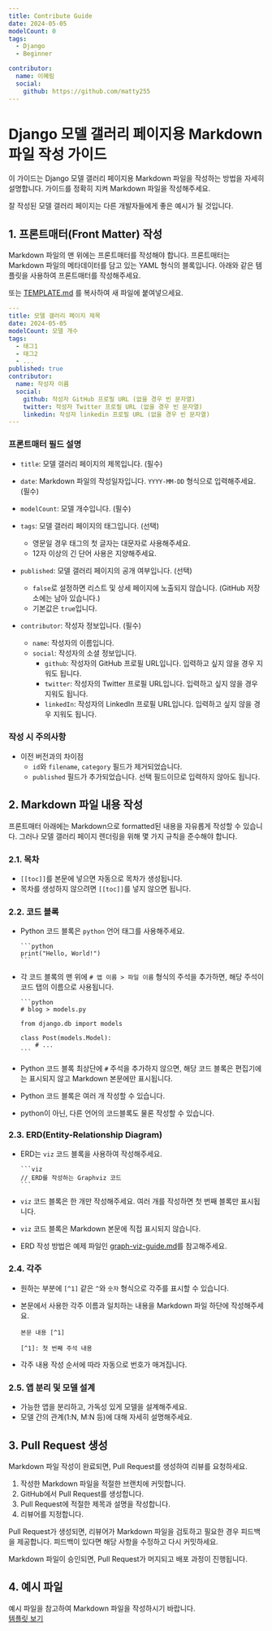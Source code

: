 ```yaml
---
title: Contribute Guide
date: 2024-05-05
modelCount: 0
tags:
  - Django
  - Beginner

contributor:
  name: 이혜림
  social:
    github: https://github.com/matty255
---
```


# Django 모델 갤러리 페이지용 Markdown 파일 작성 가이드

이 가이드는 Django 모델 갤러리 페이지용 Markdown 파일을 작성하는 방법을 자세히 설명합니다. 가이드를 정확히 지켜 Markdown 파일을 작성해주세요.

잘 작성된 모델 갤러리 페이지는 다른 개발자들에게 좋은 예시가 될 것입니다.

## 1. 프론트매터(Front Matter) 작성

Markdown 파일의 맨 위에는 프론트매터를 작성해야 합니다. 프론트매터는 Markdown 파일의 메타데이터를 담고 있는 YAML 형식의 블록입니다. 아래와 같은 템플릿을 사용하여 프론트매터를 작성해주세요.

또는 [TEMPLATE.md](https://github.com/DjangoModelGallery/djangomodelgallery/blob/main/contribute/TEMPLATE.md) 를 복사하여 새 파일에 붙여넣으세요.

```yaml
---
title: 모델 갤러리 페이지 제목
date: 2024-05-05
modelCount: 모델 개수
tags:
  - 태그1
  - 태그2
  - ...
published: true
contributor:
  name: 작성자 이름
  social:
    github: 작성자 GitHub 프로필 URL (없을 경우 빈 문자열)
    twitter: 작성자 Twitter 프로필 URL (없을 경우 빈 문자열)
    linkedin: 작성자 linkedin 프로필 URL (없을 경우 빈 문자열)
---
```

### 프론트매터 필드 설명

- `title`: 모델 갤러리 페이지의 제목입니다. (필수)
- `date`: Markdown 파일의 작성일자입니다. `YYYY-MM-DD` 형식으로 입력해주세요. (필수)

- `modelCount`: 모델 개수입니다. (필수)
- `tags`: 모델 갤러리 페이지의 태그입니다. (선택)
  - 영문일 경우 태그의 첫 글자는 대문자로 사용해주세요.
  - 12자 이상의 긴 단어 사용은 지양해주세요.
- `published`: 모델 갤러리 페이지의 공개 여부입니다. (선택)
  - `false`로 설정하면 리스트 및 상세 페이지에 노출되지 않습니다. (GitHub 저장소에는 남아 있습니다.)
  - 기본값은 `true`입니다.
- `contributor`: 작성자 정보입니다. (필수)
  - `name`: 작성자의 이름입니다.
  - `social`: 작성자의 소셜 정보입니다.
    - `github`: 작성자의 GitHub 프로필 URL입니다. 입력하고 싶지 않을 경우 지워도 됩니다.
    - `twitter`: 작성자의 Twitter 프로필 URL입니다. 입력하고 싶지 않을 경우 지워도 됩니다.
    - `linkedIn`: 작성자의 LinkedIn 프로필 URL입니다. 입력하고 싶지 않을 경우 지워도 됩니다.

### 작성 시 주의사항

- 이전 버전과의 차이점
  - `id`와 `filename`, `category` 필드가 제거되었습니다.
  - `published` 필드가 추가되었습니다. 선택 필드이므로 입력하지 않아도 됩니다.

## 2. Markdown 파일 내용 작성

프론트매터 아래에는 Markdown으로 formatted된 내용을 자유롭게 작성할 수 있습니다. 그러나 모델 갤러리 페이지 렌더링을 위해 몇 가지 규칙을 준수해야 합니다.

### 2.1. 목차

- `[[toc]]`를 본문에 넣으면 자동으로 목차가 생성됩니다.
- 목차를 생성하지 않으려면 `[[toc]]`를 넣지 않으면 됩니다.

### 2.2. 코드 블록

- Python 코드 블록은 `python` 언어 태그를 사용해주세요.

  ````
  ```python
  print("Hello, World!")
  ```
  ````

- 각 코드 블록의 맨 위에 `# 앱 이름 > 파일 이름` 형식의 주석을 추가하면, 해당 주석이 코드 탭의 이름으로 사용됩니다.

  ````
  ```python
  # blog > models.py

  from django.db import models

  class Post(models.Model):
      # ...
  ```
  ````

- Python 코드 블록 최상단에 `#` 주석을 추가하지 않으면, 해당 코드 블록은 편집기에는 표시되지 않고 Markdown 본문에만 표시됩니다.
- Python 코드 블록은 여러 개 작성할 수 있습니다.
- python이 아닌, 다른 언어의 코드블록도 물론 작성할 수 있습니다.

### 2.3. ERD(Entity-Relationship Diagram)

- ERD는 `viz` 코드 블록을 사용하여 작성해주세요.

  ````
  ```viz
  // ERD를 작성하는 Graphviz 코드
  ```
  ````

- `viz` 코드 블록은 한 개만 작성해주세요. 여러 개를 작성하면 첫 번째 블록만 표시됩니다.
- `viz` 코드 블록은 Markdown 본문에 직접 표시되지 않습니다.
- ERD 작성 방법은 예제 파일인 [graph-viz-guide.md](../contribute/graph-viz-guide.md)를 참고해주세요.

### 2.4. 각주

- 원하는 부분에 `[^1]` 같은 `^`와 `숫자` 형식으로 각주를 표시할 수 있습니다.
- 본문에서 사용한 각주 이름과 일치하는 내용을 Markdown 파일 하단에 작성해주세요.

  ```
  본문 내용 [^1]

  [^1]: 첫 번째 주석 내용
  ```

- 각주 내용 작성 순서에 따라 자동으로 번호가 매겨집니다.

### 2.5. 앱 분리 및 모델 설계

- 가능한 앱을 분리하고, 가독성 있게 모델을 설계해주세요.
- 모델 간의 관계(1:N, M:N 등)에 대해 자세히 설명해주세요.

## 3. Pull Request 생성

Markdown 파일 작성이 완료되면, Pull Request를 생성하여 리뷰를 요청하세요.

1. 작성한 Markdown 파일을 적절한 브랜치에 커밋합니다.
2. GitHub에서 Pull Request를 생성합니다.
3. Pull Request에 적절한 제목과 설명을 작성합니다.
4. 리뷰어를 지정합니다.

Pull Request가 생성되면, 리뷰어가 Markdown 파일을 검토하고 필요한 경우 피드백을 제공합니다. 피드백이 있다면 해당 사항을 수정하고 다시 커밋하세요.

Markdown 파일이 승인되면, Pull Request가 머지되고 배포 과정이 진행됩니다.

## 4. 예시 파일

예시 파일을 참고하여 Markdown 파일을 작성하시기 바랍니다.  
[템플릿 보기](https://github.com/DjangoModelGallery/djangomodelgallery/blob/main/contribute/TEMPLATE.md)
